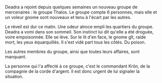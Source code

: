 
Deadra a rejoint depuis quelques semaines un nouveau groupe de mercenaires : le groupe Thalos.
Le groupe compte 6 personnes, mais elle et un voleur gnome sont nouveaux et tenu à l'écart par
les autres.

Le réveil est dur ce matin. Une odeur atroce empli les quartiers du groupe. Deadra a vomi dans son
sommeil. Son instinct lui dit qu'elle a été droguée, voire empoisonnée. Elle se lève. Sur le lit
d'en face, le gnome gît, raide mort, les yeux équarquillés. Il s'est vidé part tous les côtés. Du poison.

Les autres membres du groupe, ainsi que toutes leurs affaires, sont manquant.

La personne qui l'a affecté à ce groupe, c'est le commandant Krôn, de la compagnie de la corde d'argent.
Il est donc urgent de lui signaler la situation.